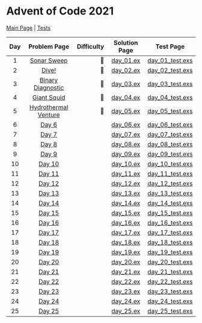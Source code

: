 # Advent of Code 2021

[Main Page](https://adventofcode.com/2021) | [Tests](/test/2021)

| Day |                    Problem Page                    | Difficulty |          Solution Page           |                   Test Page                   |
| :-: | :------------------------------------------------: | ---------: | :------------------------------: | :-------------------------------------------: |
|  1  | [Sonar Sweep](https://adventofcode.com/2021/day/1) |    :star2: | [day_01.ex](/lib/2021/day_01.ex) | [day_01_test.exs](/test/2021/day_01_test.exs) |
|  2  |    [Dive!](https://adventofcode.com/2021/day/2)    |    :star2: | [day_02.ex](/lib/2021/day_02.ex) | [day_02_test.exs](/test/2021/day_02_test.exs) |
|  3  | [Binary Diagnostic](https://adventofcode.com/2021/day/3) | :star2: | [day_03.ex](/lib/2021/day_03.ex) | [day_03_test.exs](/test/2021/day_03_test.exs) |
|  4  |    [Giant Squid](https://adventofcode.com/2021/day/4)    | :star2: | [day_04.ex](/lib/2021/day_04.ex) | [day_04_test.exs](/test/2021/day_04_test.exs) |
|  5  |    [Hydrothermal Venture](https://adventofcode.com/2021/day/5)    | :star2: | [day_05.ex](/lib/2021/day_05.ex) | [day_05_test.exs](/test/2021/day_05_test.exs) |
|  6  |    [Day 6](https://adventofcode.com/2021/day/6)    |            | [day_06.ex](/lib/2021/day_06.ex) | [day_06_test.exs](/test/2021/day_06_test.exs) |
|  7  |    [Day 7](https://adventofcode.com/2021/day/7)    |            | [day_07.ex](/lib/2021/day_07.ex) | [day_07_test.exs](/test/2021/day_07_test.exs) |
|  8  |    [Day 8](https://adventofcode.com/2021/day/8)    |            | [day_08.ex](/lib/2021/day_08.ex) | [day_08_test.exs](/test/2021/day_08_test.exs) |
|  9  |    [Day 9](https://adventofcode.com/2021/day/9)    |            | [day_09.ex](/lib/2021/day_09.ex) | [day_09_test.exs](/test/2021/day_09_test.exs) |
| 10  |   [Day 10](https://adventofcode.com/2021/day/10)   |            | [day_10.ex](/lib/2021/day_10.ex) | [day_10_test.exs](/test/2021/day_10_test.exs) |
| 11  |   [Day 11](https://adventofcode.com/2021/day/11)   |            | [day_11.ex](/lib/2021/day_11.ex) | [day_11_test.exs](/test/2021/day_11_test.exs) |
| 12  |   [Day 12](https://adventofcode.com/2021/day/12)   |            | [day_12.ex](/lib/2021/day_12.ex) | [day_12_test.exs](/test/2021/day_12_test.exs) |
| 13  |   [Day 13](https://adventofcode.com/2021/day/13)   |            | [day_13.ex](/lib/2021/day_13.ex) | [day_13_test.exs](/test/2021/day_13_test.exs) |
| 14  |   [Day 14](https://adventofcode.com/2021/day/14)   |            | [day_14.ex](/lib/2021/day_14.ex) | [day_14_test.exs](/test/2021/day_14_test.exs) |
| 15  |   [Day 15](https://adventofcode.com/2021/day/15)   |            | [day_15.ex](/lib/2021/day_15.ex) | [day_15_test.exs](/test/2021/day_15_test.exs) |
| 16  |   [Day 16](https://adventofcode.com/2021/day/16)   |            | [day_16.ex](/lib/2021/day_16.ex) | [day_16_test.exs](/test/2021/day_16_test.exs) |
| 17  |   [Day 17](https://adventofcode.com/2021/day/17)   |            | [day_17.ex](/lib/2021/day_17.ex) | [day_17_test.exs](/test/2021/day_17_test.exs) |
| 18  |   [Day 18](https://adventofcode.com/2021/day/18)   |            | [day_18.ex](/lib/2021/day_18.ex) | [day_18_test.exs](/test/2021/day_18_test.exs) |
| 19  |   [Day 19](https://adventofcode.com/2021/day/19)   |            | [day_19.ex](/lib/2021/day_19.ex) | [day_19_test.exs](/test/2021/day_19_test.exs) |
| 20  |   [Day 20](https://adventofcode.com/2021/day/20)   |            | [day_20.ex](/lib/2021/day_20.ex) | [day_20_test.exs](/test/2021/day_20_test.exs) |
| 21  |   [Day 21](https://adventofcode.com/2021/day/21)   |            | [day_21.ex](/lib/2021/day_21.ex) | [day_21_test.exs](/test/2021/day_21_test.exs) |
| 22  |   [Day 22](https://adventofcode.com/2021/day/22)   |            | [day_22.ex](/lib/2021/day_22.ex) | [day_22_test.exs](/test/2021/day_22_test.exs) |
| 23  |   [Day 23](https://adventofcode.com/2021/day/23)   |            | [day_23.ex](/lib/2021/day_23.ex) | [day_23_test.exs](/test/2021/day_23_test.exs) |
| 24  |   [Day 24](https://adventofcode.com/2021/day/24)   |            | [day_24.ex](/lib/2021/day_24.ex) | [day_24_test.exs](/test/2021/day_24_test.exs) |
| 25  |   [Day 25](https://adventofcode.com/2021/day/25)   |            | [day_25.ex](/lib/2021/day_25.ex) | [day_25_test.exs](/test/2021/day_25_test.exs) |
